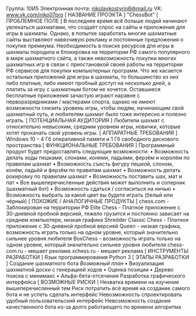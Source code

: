 Группа: 10И5
Электронная почта: nikolaykostyrin6@mail.ru
VK: www.vk.com/niko07pro
[ НАЗВАНИЕ ПРОЭКТА ]
"ChessBot"
[ ПРОБЛЕМНОЕ ПОЛЕ ]
В последнее время всё больше людей начинают увлекаться шахматами, что создаёт спрос на сайты и приложения для игры в шахматы. Однако, в попытке заработать многие шахматные сайты выставляют навязчивую рекламу и постоянные предложения о покупке премиума. Необходимость в поиске ресурсов для игры в шахматы породила и блокировка на территории РФ самого популярного в мире шахматного сайта, а также невозможность покупки многих шахматных игр в связи с приостановкой своей работы на территории РФ сервисов для покупки компьютерных программ. Что же касается остальных приложений для игры в шахматы, то большинство из них либо платные, либо имеют пробный доступ на несколько дней, а платить за игру с шахматным ботом не хочется. Оставшиеся бесплатные приложения зачастую играют наравне с перворазрядниками / мастерами спорта, однако не имеют возможности снизить уровень игры, чтобы людям, начинающим свой шахматный путь, и любителям шахмат было тоже интересно и полезно играть.
[ ПОТЕНЦИАЛЬНАЯ АУДИТОРИЯ ]
Любители шахмат с относительно невысоким, средним уровнем игры, новички, которые хотят прокачать свой уровень игры.
[ АППАРАТНЫЕ ТРЕБОВАНИЯ ]
Windows 10 – 4 Гб оперативной памяти и 1 Гб свободного дискового пространства
[ ФУНКЦИОНАЛЬНЫЕ ТРЕБОВАНИЯ ]
Программный продукт будет предоставлять следующие возможности:
•	Возможность делать ходы пешками, слонами, конями, ладьями, ферзём и королём по правилам шахмат
•	Возможность съесть фигуру пешкой, слоном, конём, ладьёй и ферзём по правилам шахмат
•	Возможность делать рокировку по правилам шахмат
•	Возможность поставить шах, мат и пат
•	Все вышеперечисленные действия может выполнить и соперник (шахматный бот)
•	Возможность сдаться / согласиться на ничью
•	Возможность выбрать за какой цвет вы будете играть (белый или чёрный)
[ ПОХОЖИЕ / АНАЛОГИЧНЫЕ ПРОДУКТЫ ]
chess.com - Заблокирован на территории РФ
Elite Chess - Платное приложение с 30-дневной пробной версией, тяжело грузится и постоянно зависает на среднем компьютере, низкая графика
Shredder Classic Chess - Платное приложение с 30-дневной пробной версией
Queen - низкая графика, возможность играть только на одном уровне, который значительно сильнее уровня любителя
BoxChess - возможность играть только на одном уровне, который значительно сильнее уровня любителя
chess-com.ru - мешает реклама
xchess.ru - мешает реклама
[ ИНСТРУМЕНТЫ РАЗРАБОТКИ ]
Язык программирования Python 3
[ ЭТАПЫ РАЗРАБОТКИ ]
Создание шахматного бота
*Возможный план*
•	Визуализация шахматной доски с генерацией ходов
•	Оценка позиции
•	Дерево поиска с минимакс
•	Альфа-бета-отсечения
Разработка графического интерфейса
[ ВОЗМОЖНЫЕ РИСКИ ]
Нехватка времени на изучение вышеперечисленный тем
Риск потратить всё время на создание самого бота и не успеть сделать интерфейс
Невозможность спроектировать удобный пользовательский интерфейс
Невозможность создания качественного бота из-за долго работающего по времени алгоритма
